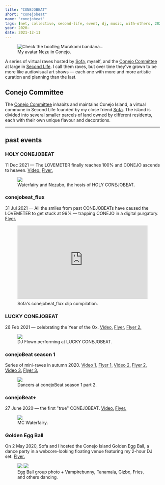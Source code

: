 ```yaml
---
title: "CONEJOBEAT"
short: "conejobeat"
name: "conejobeat"
tags: [net, collective, second-life, event, dj, music, with-others, 2020, 2021, ongoing]
year: 2020–
date: 2021-12-11
---
```


<figure class="float right">
  <img src="{{ site.baseurl }}/assets/img/nezdrain.png" title="Check the bootleg Murakami bandana...">
  <figcaption>
    My avatar Nezu in Conejo.
  </figcaption>
</figure>

A series of virtual raves hosted by [Sofa](http://yogurt200.com), myself, and the [Conejo Committee](http://casaconejo.neocities.org) at large in [Second Life](https://secondlife.com/). I call them raves, but over time they've grown to be more like audiovisual art shows — each one with more and more artistic curation and planning than the last.

## Conejo Committee

The [Conejo Committee](http://casaconejo.neocities.org) inhabits and maintains Conejo Island, a virtual commune in Second Life founded by my close friend [Sofa](http://yogurt200.com). The island is divided into several smaller parcels of land owned by different residents, each with their own unique flavour and decorations.

* * *

<h2 style="margin-bottom: .5em;">past events</h2>

### HOLY CONEJOBEAT

11 Dec 2021 — The LOVEMETER finally reaches 100% and CONEJO ascends to heaven. [Video.](https://www.youtube.com/watch?v=pl7kV1BxbaI) [Flyer.](/assets/img/holy-flyer.png)
<figure>
  <img src="{{ site.baseurl }}/assets/img/wafa-nezu-holy.png">
  <figcaption>
    Waterfairy and Nezubo, the hosts of HOLY CONEJOBEAT.
  </figcaption>
</figure>


### conejobeat_flux

31 Jul 2021 — All the smiles from past CONEJOBEATs have caused the LOVEMETER to get stuck at 99% — trapping CONEJO in a digital purgatory. [Flyer.](/assets/img/flux-flyer.png)
<figure>
  <div style="position:relative;padding-top:56.25%;margin-bottom:7px;">
    <iframe src="https://www.youtube.com/embed/8RUM_qN37Dw" frameborder="0" allowfullscreen
      style="position:absolute;top:0;left:0;width:100%;height:100%;"></iframe>
  </div>
  <figcaption>
    Sofa's conejobeat_flux clip compilation.
  </figcaption>
</figure>

### LUCKY CONEJOBEAT

26 Feb 2021 — celebrating the Year of the Ox. [Video.](https://www.youtube.com/watch?v=EKG9sqh2Hdc) [Flyer.](/assets/img/lucky-flyer.png) [Flyer 2.](/assets/gif/cbpromo.gif)
<figure>
  <img src="{{ site.baseurl }}/assets/img/lcb.png">
  <figcaption>
    DJ Flown performing at LUCKY CONEJOBEAT.
  </figcaption>
</figure>

### conejoBeat season 1

Series of mini-raves in autumn 2020. [Video 1.](https://www.youtube.com/watch?v=WpuHPxYSBKI) [Flyer 1.](/assets/img/cbs1p1.png) [Video 2.](https://www.youtube.com/watch?v=zYAnmWcMXf0) [Flyer 2.](/assets/img/cbs1p2.png) [Video 3.](https://www.youtube.com/watch?v=cfFRtv5Fz00) [Flyer 3.](/assets/img/cbs1p3.png)

<figure>
  <img src="{{ site.baseurl }}/assets/img/cbs1-dancers.png">
  <figcaption>
    Dancers at conejoBeat season 1 part 2.
  </figcaption>
</figure>

### conejoBeat+

27 June 2020 — the first "true" CONEJOBEAT. [Video.](https://www.youtube.com/watch?v=2z4e9N0mBq0) [Flyer.](/assets/img/plus-flyer.png)

<figure>
  <img src="{{ site.baseurl }}/assets/img/wafamc.png">
  <figcaption>
    MC Waterfairy.
  </figcaption>
</figure>

### Golden Egg Ball

On 2 May 2020, Sofa and I hosted the Conejo Island Golden Egg Ball, a dance party in a webcore-looking floating venue featuring my 2-hour DJ set. [Flyer.](/assets/img/eggball.jpg)

<figure>
  <div class="img2">
    <img src="{{ site.baseurl }}/assets/img/conejo2.jpg">
    <img src="{{ site.baseurl }}/assets/img/conejo1.jpg">
  </div>
  <figcaption>
    Egg Ball group photo + Vampirebunny, Tanamala, Gizbo, Fries, and others dancing.
  </figcaption>
</figure>
